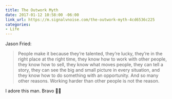 ```yaml
---
title: The Outwork Myth
date: 2017-01-12 10:58:00 -06:00
link_url: https://m.signalvnoise.com/the-outwork-myth-4cd6536c225
categories:
- Life
---
```


Jason Fried:

> People make it because they’re talented, they’re lucky, they’re in the right place at the right time, they know how to work with other people, they know how to sell, they know what moves people, they can tell a story, they can see the big and small picture in every situation, and they know how to do something with an opportunity. And so many other reasons. Working harder than other people is not the reason.

I adore this man. Bravo 👏🏽
